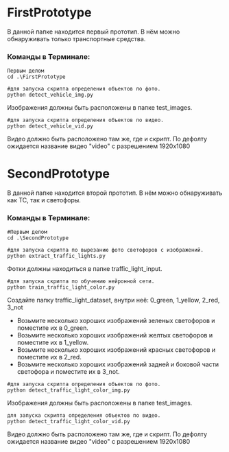 # FirstPrototype
В данной папке находится первый прототип. В нём можно обнаруживать только транспортные средства.

### Команды в Терминале:
```
Первым делом
cd .\FirstPrototype

#для запуска скрипта определения объектов по фото.
python detect_vehicle_img.py
```
Изображения должны быть расположены в папке test_images.

```
#для запуска скрипта определения объектов по видео.
python detect_vehicle_vid.py
```
Видео должно быть расположено там же, где и скрипт.
По дефолту ожидается название видео "video" с разрешением 1920x1080

# SecondPrototype
В данной папке находится второй прототип. В нём можно обнаруживать как ТС, так и светофоры.

### Команды в Терминале:
```
#Первым делом 
cd .\SecondPrototype

#для запуска скрипта по вырезанию фото светофоров с изображений.
python extract_traffic_lights.py
```
Фотки должны находиться в папке traffic_light_input.

```
#для запуска скрипта по обучению нейронной сети.
python train_traffic_light_color.py
```

Создайте папку traffic_light_dataset, внутри неё: 0_green, 1_yellow, 2_red, 3_not
- Возьмите несколько хороших изображений зеленых светофоров и поместите их в 0_green.
- Возьмите несколько хороших изображений желтых светофоров и поместите их в 1_yellow.
- Возьмите несколько хороших изображений красных светофоров и поместите их в 2_red.
- Возьмите несколько хороших изображений задней и боковой части светофора и поместите их в 3_not.

```
#для запуска скрипта определения объектов по фото.
python detect_traffic_light_color_img.py
```
Изображения должны быть расположены в папке test_images.

```
для запуска скрипта определения объектов по видео.
python detect_traffic_light_color_vid.py
```
Видео должно быть расположено там же, где и скрипт.
По дефолту ожидается название видео "video" с разрешением 1920x1080
